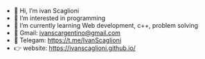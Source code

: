 - 👋 Hi, I’m ivan Scaglioni 
- 👀 I’m interested in programming
- 🌱 I’m currently learning Web development, c++, problem solving
- 📧 Gmail: ivanscargentino@gmail.com
- 📮 Telegam: https://t.me/IvanScaglioni
- 👉 website: https://ivanscaglioni.github.io/


<!---
ivanScaglioni/ivanScaglioni is a ✨ special ✨ repository because its `README.md` (this file) appears on your GitHub profile.
You can click the Preview link to take a look at your changes.
--->
